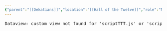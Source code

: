 ```yaml
---
{"parent":"[[Dekatians]]","location":"[[Hall of the Twelve]]","role":"Magistrate","species":"Human","pronouns":"he/him","statblock":"[[Commoner]]","type":"person","dg-publish":true,"permalink":"/diario/personas/kleon/","dgPassFrontmatter":true}
---
```


<pre class="dataview dataview-error">Dataview: custom view not found for 'scriptTTT.js' or 'scriptTTT/view.js'.</pre>
